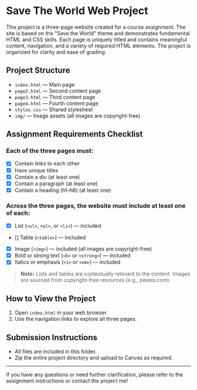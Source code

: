 # Save The World Web Project

This project is a three-page website created for a course assignment. The site is based on the "Save the World" theme and demonstrates fundamental HTML and CSS skills. Each page is uniquely titled and contains meaningful content, navigation, and a variety of required HTML elements. The project is organized for clarity and ease of grading.

## Project Structure

- `index.html` — Main page
- `page2.html` — Second content page
- `page3.html` — Third content page
- `page4.html`  — Fourth content page
- `styles.css` — Shared stylesheet
- `img/` — Image assets (all images are copyright-free)

## Assignment Requirements Checklist

### Each of the three pages must:
- [x] Contain links to each other
- [x] Have unique titles
- [x] Contain a div (at least one)
- [x] Contain a paragraph (at least one)
- [x] Contain a heading (h1–h6) (at least one)

### Across the three pages, the website must include at least one of each:
- [x] List (`<ul>`, `<ol>`, or `<li>`) — included
- [] Table (`<table>`) — included
- [x] Image (`<img>`) — included (all images are copyright-free)
- [x] Bold or strong text (`<b>` or `<strong>`) — included
- [x] Italics or emphasis (`<i>` or `<em>`) — included

> **Note:** Lists and tables are contextually relevant to the content. Images are sourced from copyright-free resources (e.g., pexels.com).

## How to View the Project

1. Open `index.html` in your web browser.
2. Use the navigation links to explore all three pages.

## Submission Instructions

- All files are included in this folder.
- Zip the entire project directory and upload to Canvas as required.

---

If you have any questions or need further clarification, please refer to the assignment instructions or contact the project me!
